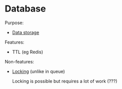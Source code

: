 # Database

Purpose:
* [Data storage](../core-functionalities/data-storage.md)

Features:
* TTL (eg Redis)

Non-features:
* [Locking](../distributed-system/concurrency-control.md) (unlike in queue)

  Locking is possible but requires a lot of work (???)
